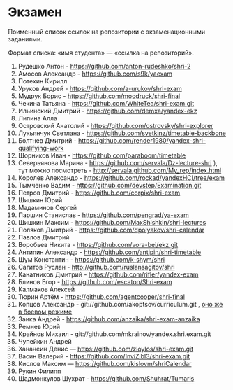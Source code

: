 Экзамен
=======

Поименный список ссылок на репозитории с экзаменационными заданиями.

Формат списка: «имя студента» — «ссылка на репозиторий».


1. Рудешко Антон - https://github.com/anton-rudeshko/shri-2
1. Амосов Александр - https://github.com/s9k/yaexam
1. Потехин Кирилл
1. Уруков Андрей - https://github.com/a-urukov/shri-exam
1. Мудрук Борис - https://github.com/moodruck/shri-final
1. Чекина Татьяна - https://github.com/WhiteTea/shri-exam.git
1. Ильинский Дмитрий - https://github.com/demxa/yandex-ekz
1. Липина Алла
1. Островский Анатолий - https://github.com/ostrovsky/shri-explorer
1. Лукьянчук Светлана - https://github.com/svetkinz/timetable-backbone
1. Болтнев Дмитрий - https://github.com/render1980/yandex-shri-qualifying-work
1. Шорников Иван - https://github.com/paraboom/timetable
1. Северьянова Марина - https://github.com/servala/Dz-lecture-shri ), тут можно посмотреть - http://servala.github.com/My_rep/index.html
1. Королев Александр - https://github.com/rockad/yandexHCI/tree/exam
1. Тымченко Вадим - https://github.com/devstep/Examination.git
1. Петров Дмитрий - https://github.com/corpix/shri-exam
1. Шишкин Юрий
1. Мадаминов Сергей
1. Паршин Станислав - https://github.com/pengrad/ya-exam
1. Шишкин Максим - https://github.com/MaxShishkin/shri-lectures
1. Поляков Дмитрий - https://github.com/dpolyakov/shri-calendar
1. Павлов Дмитрий
1. Воробьев Никита - https://github.com/vora-bei/ekz.git
1. Антипин Александр - https://github.com/antipin/shri-timetable
1. Шум Константин - https://github.com/k-shym/shri
1. Сагитов Руслан - http://github.com/ruslansagitov/shri
1. Канатников Дмитрий - https://github.com/rifler/yandex-exam
1. Блинов Егор - https://github.com/escaton/Shri-exam
1. Калмаков Алексей
1. Тюрин Артём - https://github.com/agentcooper/shri-final
1. Копцов Александр - git://github.com/akoptsov/curriculum.git , [оно же в боевом режиме](http://akoptsov.github.com/curriculum/)
1. Заика Андрей - https://github.com/anzaika/shri-exam-anzaika
1. Ремнев Юрий
1. Крайнов Михаил - git://github.com/mkrainov/yandex.shri.exam.git
1. Чупейкин Андрей
1. Хананеин Денис — https://github.com/zloylos/shri-exam.git
1. Васин Валерий - https://github.com/InviZibl3/shri-exam.git
1. Кислов Максим — https://github.com/kislovm/shriCalendar
1. Рукин Филипп
1. Шадмонкулов Шухрат - https://github.com/Shuhrat/Tumaris
